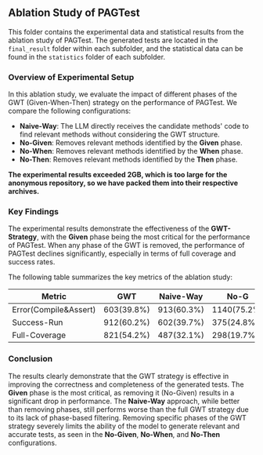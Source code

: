## Ablation Study of PAGTest

This folder contains the experimental data and statistical results from the ablation study of PAGTest. The generated tests are located in the `final_result` folder within each subfolder, and the statistical data can be found in the `statistics` folder of each subfolder.

### Overview of Experimental Setup

In this ablation study, we evaluate the impact of different phases of the GWT (Given-When-Then) strategy on the performance of PAGTest. We compare the following configurations:

- **Naive-Way**: The LLM directly receives the candidate methods' code to find relevant methods without considering the GWT structure.
- **No-Given**: Removes relevant methods identified by the **Given** phase.
- **No-When**: Removes relevant methods identified by the **When** phase.
- **No-Then**: Removes relevant methods identified by the **Then** phase.

**The experimental results exceeded 2GB, which is too large for the anonymous repository, so we have packed them into their respective archives.**

### Key Findings

The experimental results demonstrate the effectiveness of the **GWT-Strategy**, with the **Given** phase being the most critical for the performance of PAGTest. When any phase of the GWT is removed, the performance of PAGTest declines significantly, especially in terms of full coverage and success rates.

The following table summarizes the key metrics of the ablation study:

| Metric                | GWT         | Naive-Way  | No-G       | No-W      | No-T      |
|-----------------------|-------------|------------|------------|-----------|-----------|
| Error(Compile&Assert) | 603(39.8%) | 913(60.3%) | 1140(75.2%) | 1077(71.1%) | 1108(73.1%) |
| Success-Run               | 912(60.2%) | 602(39.7%) | 375(24.8%)  | 438(28.9%)  | 407(26.9%) |
| Full-Coverage         | 821(54.2%) | 487(32.1%) | 298(19.7%)  | 358(23.6%)  | 331(21.8%) |

### Conclusion

The results clearly demonstrate that the GWT strategy is effective in improving the correctness and completeness of the generated tests. The **Given** phase is the most critical, as removing it (No-Given) results in a significant drop in performance. The **Naive-Way** approach, while better than removing phases, still performs worse than the full GWT strategy due to its lack of phase-based filtering. Removing specific phases of the GWT strategy severely limits the ability of the model to generate relevant and accurate tests, as seen in the **No-Given**, **No-When**, and **No-Then** configurations.
